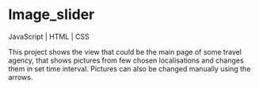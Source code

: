 # Image_slider
JavaScript | HTML | CSS

This project shows the view that could be the main page of some travel agency, that shows pictures from few chosen localisations and changes them in set time interval. Pictures can also be changed manually using the arrows.

